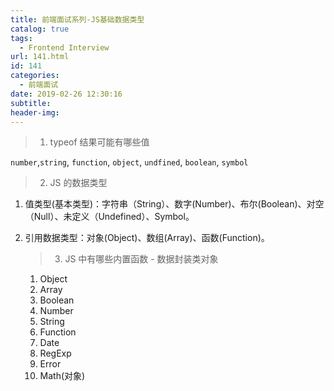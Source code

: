 ```yaml
---
title: 前端面试系列-JS基础数据类型
catalog: true
tags:
  - Frontend Interview
url: 141.html
id: 141
categories:
  - 前端面试
date: 2019-02-26 12:30:16
subtitle:
header-img:
---
```


> 1.  typeof 结果可能有哪些值

`number`,`string`, `function`, `object`, `undfined`, `boolean`, `symbol`

> 2.  JS 的数据类型

1.  值类型(基本类型)：字符串（String）、数字(Number)、布尔(Boolean)、对空（Null）、未定义（Undefined）、Symbol。
2.  引用数据类型：对象(Object)、数组(Array)、函数(Function)。
    
    > 3.  JS 中有哪些内置函数 - 数据封装类对象
    
    1.  Object
    2.  Array
    3.  Boolean
    4.  Number
    5.  String
    6.  Function
    7.  Date
    8.  RegExp
    9.  Error
    10.  Math(对象)